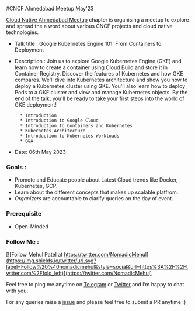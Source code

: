 #CNCF Ahmedabad Meetup May'23

[Cloud Native Ahmedabad Meetup](https://community.cncf.io/events/details/cncf-ahmedabad-presents-cloud-native-ahmedabad-meetup-7/) chapter is organising a meetup to explore and spread the a word about various CNCF projects and cloud native technologies.

* Talk title : Google Kubernetes Engine 101: From Containers to Deployment
* Description : Join us to explore Google Kubernetes Engine (GKE) and learn how to create a container using Cloud Build and store it in Container Registry. Discover the features of Kubernetes and how GKE compares. We'll dive into Kubernetes architecture and show you how to deploy a Kubernetes cluster using GKE. You'll also learn how to deploy Pods to a GKE cluster and view and manage Kubernetes objects. By the end of the talk, you'll be ready to take your first steps into the world of GKE deployment!

        * Introduction
        * Introduction to Google Cloud
        * Introduction to Containers and Kubernetes
        * Kubernetes Architecture
        * Introduction to Kubernetes Workloads
        * Q&A

* Date: 06th May 2023 

### Goals : 

* Promote and Educate people about Latest Cloud trends like Docker, Kubernetes, GCP.  
* Learn about the different concepts that makes up scalable platfrom.  
* *Organizers* are accountable to clarify queries on the day of event. 

### Prerequisite 

* Open-Minded 

### Follow Me : 
[![Follow Mehul Patel at https://twitter.com/NomadicMehul](https://img.shields.io/twitter/url.svg?label=Follow%20%40nomadicmehul&style=social&url=https%3A%2F%2Ftwitter.com%2Ffold_left)](https://twitter.com/NomadicMehul)

Feel free to ping me anytime on [Telegram](http://telegram.me/nomadicmehul) or [Twitter](http://twitter.com/nomadicmehul) and I’m happy to chat with you.

For any queries raise a [issue](hhttps://github.com/nomadicmehul/**/issues) and please feel free to submit a PR anytime :)

